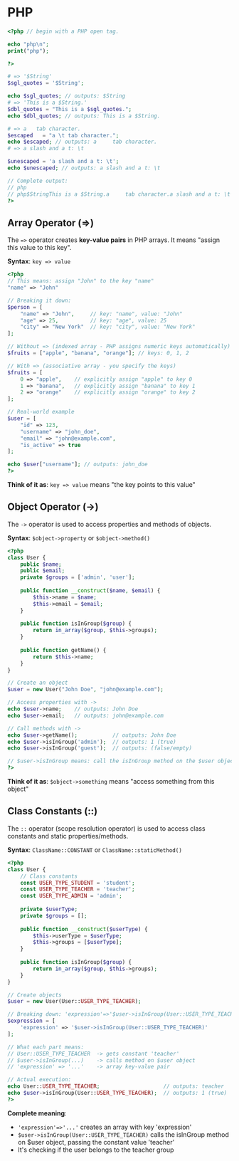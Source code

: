 # PHP 


```php
<?php // begin with a PHP open tag.

echo "php\n";
print("php");

?>
```

```php
# => '$String'
$sgl_quotes = '$String';

echo $sgl_quotes; // outputs: $String
# => 'This is a $String.'
$dbl_quotes = "This is a $sgl_quotes.";
echo $dbl_quotes; // outputs: This is a $String.

# => a 	 tab character.
$escaped   = "a \t tab character.";
echo $escaped; // outputs: a 	 tab character.
# => a slash and a t: \t

$unescaped = 'a slash and a t: \t';
echo $unescaped; // outputs: a slash and a t: \t

// Complete output:
// php
// php$StringThis is a $String.a 	 tab character.a slash and a t: \t
?>
```

## Array Operator (=>)

The `=>` operator creates **key-value pairs** in PHP arrays. It means "assign this value to this key".

**Syntax**: `key => value`

```php
<?php
// This means: assign "John" to the key "name"
"name" => "John"

// Breaking it down:
$person = [
    "name" => "John",     // key: "name", value: "John"
    "age" => 25,          // key: "age", value: 25
    "city" => "New York"  // key: "city", value: "New York"
];

// Without => (indexed array - PHP assigns numeric keys automatically)
$fruits = ["apple", "banana", "orange"]; // keys: 0, 1, 2

// With => (associative array - you specify the keys)
$fruits = [
    0 => "apple",    // explicitly assign "apple" to key 0
    1 => "banana",   // explicitly assign "banana" to key 1  
    2 => "orange"    // explicitly assign "orange" to key 2
];

// Real-world example
$user = [
    "id" => 123,
    "username" => "john_doe", 
    "email" => "john@example.com",
    "is_active" => true
];

echo $user["username"]; // outputs: john_doe
?>
```

**Think of it as**: `key => value` means "the key points to this value"

## Object Operator (->)

The `->` operator is used to access properties and methods of objects.

**Syntax**: `$object->property` or `$object->method()`

```php
<?php
class User {
    public $name;
    public $email;
    private $groups = ['admin', 'user'];
    
    public function __construct($name, $email) {
        $this->name = $name;
        $this->email = $email;
    }
    
    public function isInGroup($group) {
        return in_array($group, $this->groups);
    }
    
    public function getName() {
        return $this->name;
    }
}

// Create an object
$user = new User("John Doe", "john@example.com");

// Access properties with ->
echo $user->name;    // outputs: John Doe
echo $user->email;   // outputs: john@example.com

// Call methods with ->
echo $user->getName();           // outputs: John Doe
echo $user->isInGroup('admin');  // outputs: 1 (true)
echo $user->isInGroup('guest');  // outputs: (false/empty)

// $user->isInGroup means: call the isInGroup method on the $user object
?>
```

**Think of it as**: `$object->something` means "access something from this object"

## Class Constants (::)

The `::` operator (scope resolution operator) is used to access class constants and static properties/methods.

**Syntax**: `ClassName::CONSTANT` or `ClassName::staticMethod()`

```php
<?php
class User {
    // Class constants
    const USER_TYPE_STUDENT = 'student';
    const USER_TYPE_TEACHER = 'teacher';
    const USER_TYPE_ADMIN = 'admin';
    
    private $userType;
    private $groups = [];
    
    public function __construct($userType) {
        $this->userType = $userType;
        $this->groups = [$userType];
    }
    
    public function isInGroup($group) {
        return in_array($group, $this->groups);
    }
}

// Create objects
$user = new User(User::USER_TYPE_TEACHER);

// Breaking down: 'expression'=>'$user->isInGroup(User::USER_TYPE_TEACHER)'
$expression = [
    'expression' => '$user->isInGroup(User::USER_TYPE_TEACHER)'
];

// What each part means:
// User::USER_TYPE_TEACHER  -> gets constant 'teacher'
// $user->isInGroup(...)    -> calls method on $user object
// 'expression' => '...'    -> array key-value pair

// Actual execution:
echo User::USER_TYPE_TEACHER;                    // outputs: teacher
echo $user->isInGroup(User::USER_TYPE_TEACHER);  // outputs: 1 (true)
?>
```

**Complete meaning**: 
- `'expression'=>'...'` creates an array with key 'expression'
- `$user->isInGroup(User::USER_TYPE_TEACHER)` calls the isInGroup method on $user object, passing the constant value 'teacher'
- It's checking if the user belongs to the teacher group